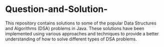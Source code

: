 # Question-and-Solution-
This repository contains solutions to some of the popular Data Structures and Algorithms (DSA) problems in Java. 
These solutions have been implemented using various approaches and techniques to provide a better understanding of how to solve different types of DSA problems.
